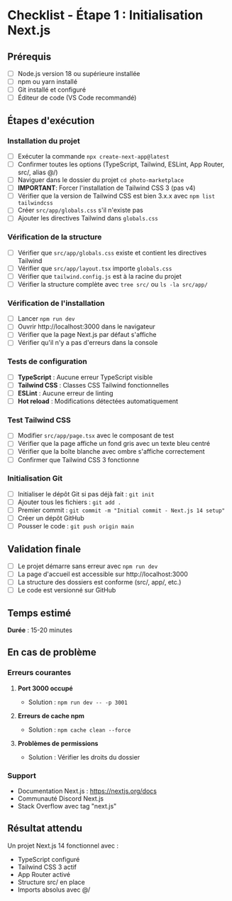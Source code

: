 # Checklist - Étape 1 : Initialisation Next.js

## Prérequis

- [ ] Node.js version 18 ou supérieure installée
- [ ] npm ou yarn installé
- [ ] Git installé et configuré
- [ ] Éditeur de code (VS Code recommandé)

## Étapes d'exécution

### Installation du projet

- [ ] Exécuter la commande `npx create-next-app@latest`
- [ ] Confirmer toutes les options (TypeScript, Tailwind, ESLint, App Router, src/, alias @/)
- [ ] Naviguer dans le dossier du projet `cd photo-marketplace`
- [ ] **IMPORTANT**: Forcer l'installation de Tailwind CSS 3 (pas v4)
- [ ] Vérifier que la version de Tailwind CSS est bien 3.x.x avec `npm list tailwindcss`
- [ ] Créer `src/app/globals.css` s'il n'existe pas
- [ ] Ajouter les directives Tailwind dans `globals.css`

### Vérification de la structure

- [ ] Vérifier que `src/app/globals.css` existe et contient les directives Tailwind
- [ ] Vérifier que `src/app/layout.tsx` importe `globals.css`
- [ ] Vérifier que `tailwind.config.js` est à la racine du projet
- [ ] Vérifier la structure complète avec `tree src/` ou `ls -la src/app/`

### Vérification de l'installation

- [ ] Lancer `npm run dev`
- [ ] Ouvrir http://localhost:3000 dans le navigateur
- [ ] Vérifier que la page Next.js par défaut s'affiche
- [ ] Vérifier qu'il n'y a pas d'erreurs dans la console

### Tests de configuration

- [ ] **TypeScript** : Aucune erreur TypeScript visible
- [ ] **Tailwind CSS** : Classes CSS Tailwind fonctionnelles
- [ ] **ESLint** : Aucune erreur de linting
- [ ] **Hot reload** : Modifications détectées automatiquement

### Test Tailwind CSS

- [ ] Modifier `src/app/page.tsx` avec le composant de test
- [ ] Vérifier que la page affiche un fond gris avec un texte bleu centré
- [ ] Vérifier que la boîte blanche avec ombre s'affiche correctement
- [ ] Confirmer que Tailwind CSS 3 fonctionne

### Initialisation Git

- [ ] Initialiser le dépôt Git si pas déjà fait : `git init`
- [ ] Ajouter tous les fichiers : `git add .`
- [ ] Premier commit : `git commit -m "Initial commit - Next.js 14 setup"`
- [ ] Créer un dépôt GitHub
- [ ] Pousser le code : `git push origin main`

## Validation finale

- [ ] Le projet démarre sans erreur avec `npm run dev`
- [ ] La page d'accueil est accessible sur http://localhost:3000
- [ ] La structure des dossiers est conforme (src/, app/, etc.)
- [ ] Le code est versionné sur GitHub

## Temps estimé

**Durée** : 15-20 minutes

## En cas de problème

### Erreurs courantes

1. **Port 3000 occupé**
   - Solution : `npm run dev -- -p 3001`

2. **Erreurs de cache npm**
   - Solution : `npm cache clean --force`

3. **Problèmes de permissions**
   - Solution : Vérifier les droits du dossier

### Support

- Documentation Next.js : https://nextjs.org/docs
- Communauté Discord Next.js
- Stack Overflow avec tag "next.js"

## Résultat attendu

Un projet Next.js 14 fonctionnel avec :
- TypeScript configuré
- Tailwind CSS 3 actif
- App Router activé
- Structure src/ en place
- Imports absolus avec @/